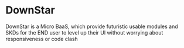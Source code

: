 # DownStar
DownStar is a Micro BaaS, which provide futuristic usable modules and SKDs for the END user to level up their UI without worrying about responsiveness or code clash
